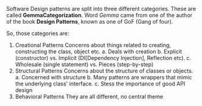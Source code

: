 Software Design patterns are split into three different categories. These are called **GemmaCategorization**. Word *Gemma* came from one of the author of the book **Design Patterns**, known as one of GoF (Gang of four).

So, those categories are:

1. Creational Patterns
    Concerns about things related to creating, constructing the class, object etc.
    a. Deals with creation
    b. Explicit (constructor) vs. Implicit (DI[Dependency Injection], Reflection etc).
    c. Wholesale (single statement) vs. Pieces (step-by-step)
2. Structural Patterns
    Concerns about the structure of classes or objects.
    a. Concerned with structure
    b. Many patterns are wrappers that mimic the underlying class' interface.
    c. Stess the importance of good API design
3. Behavioral Patterns
    They are all different, no central theme


